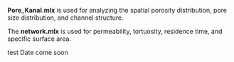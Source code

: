 **Pore_Kanal.mlx** is used for analyzing the spatial porosity distribution, pore size distribution, and channel structure.  


The **network.mlx** is used for permeability, tortuosity, residence time, and specific surface area.

test Date come soon
